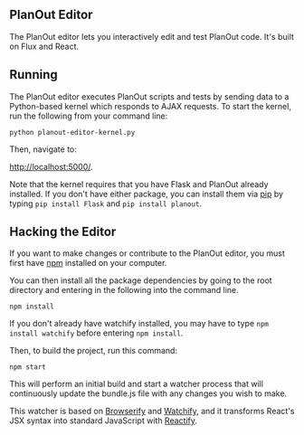 ## PlanOut Editor

The PlanOut editor lets you interactively edit and test PlanOut code.  It's built on Flux and React.

## Running

The PlanOut editor executes PlanOut scripts and tests by sending data to a
Python-based kernel which responds to AJAX requests. To start the kernel,
run the following from your command line:

`python planout-editor-kernel.py`

Then, navigate to:

[http://localhost:5000/](http://localhost:5000/).


Note that the kernel requires that you have Flask and PlanOut already installed.
If you don't have either package, you can install them via
[pip](http://pip.readthedocs.org/en/latest/installing.html) by typing
`pip install Flask` and `pip install planout`.


## Hacking the Editor
If you want to make changes or contribute to the PlanOut editor, you must first
have [npm](https://www.npmjs.org/) installed on your computer.

You can then install all the package dependencies by going to the root directory
and entering in the following into the command line.

`npm install`

If you don't already have watchify installed, you may have to type `npm install watchify` before entering `npm install`.

Then, to build the project, run this command:

`npm start`

This will perform an initial build and start a watcher process that will
continuously update the bundle.js file with any changes you wish to make.

This watcher is
based on [Browserify](http://browserify.org/) and
[Watchify](https://github.com/substack/watchify), and it transforms
React's JSX syntax into standard JavaScript with
[Reactify](https://github.com/andreypopp/reactify).
